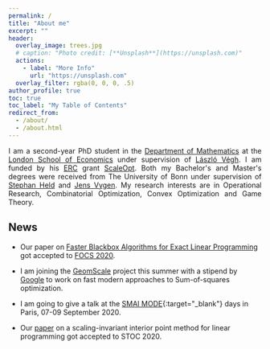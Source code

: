 ```yaml
---
permalink: /
title: "About me"
excerpt: ""
header:
  overlay_image: trees.jpg
  # caption: "Photo credit: [**Unsplash**](https://unsplash.com)"
  actions:
    - label: "More Info"
      url: "https://unsplash.com"
  overlay_filter: rgba(0, 0, 0, .5)
author_profile: true
toc: true
toc_label: "My Table of Contents"
redirect_from: 
  - /about/
  - /about.html
---
```


<div style="text-align: justify"> 

I am a second-year PhD student in the <a href="http://www.lse.ac.uk/Mathematics" target="_blank">Department of Mathematics</a> at the <a href="http://lse.ac.uk" target="_blank">London School of Economics</a> under supervision of <a href="http://personal.lse.ac.uk/veghl/)" target="_blank">L&aacute;szl&oacute;
V&eacute;gh</a>. I am funded by his <a href="https://erc.europa.eu/" target="_blank">ERC</a> grant <a href="http://personal.lse.ac.uk/veghl/scaleopt.html" target="_blank">ScaleOpt</a>. 
Both my Bachelor's and Master's degrees were received from The University of Bonn under supervision of <a href="http://www.or.uni-bonn.de/~held/Stephan_Held.html" target="_blank">Stephan Held</a> and <a href="http://www.or.uni-bonn.de/~vygen/" target="_blank">Jens Vygen</a>.
My research interests are in Operational Research, Combinatorial Optimization, Convex Optimization and Game Theory.

</div>

## News

* Our paper on [Faster Blackbox Algorithms for Exact Linear Programming](http://personal.lse.ac.uk/natura/preprints/blackbox.html) got accepted to [FOCS 2020](https://focs2020.cs.duke.edu/).

* I am joining the [GeomScale](https://geomscale.github.io/) project this summer with a stipend by [Google](https://summerofcode.withgoogle.com/) to work on fast modern approaches to Sum-of-squares optimization.

* I am going to give a talk at the [SMAI MODE](https://smai-mode2020.inria.fr/en/){:target="_blank"} days in Paris, 07-09 September 2020.

<!-- * ~~I am attending [PCC](https://pcc2020.github.io/) and the [Scottish Combinatorics Meeting](http://www.dcs.gla.ac.uk/~kitty/scm/) in Glasgow, 27 April - 01 May 2020.~~
  
* ~~I am giving a talk at the [Edinburgh Workshop on Operational Research](https://www.icms.org.uk/EWOR.php){:target="_blank"}, 20-24 April 2020.~~

* ~~I am going to give a talk at the [SMAI MODE](https://smai-mode2020.inria.fr/en/){:target="_blank"} days in Paris, 25-27 March  2020.~~ -->

* Our [paper](http://personal.lse.ac.uk/natura/publications/scaling_invariant_lls.html) on a scaling-invariant interior point method for linear programming got accepted to STOC 2020.

<!-- ---

**IPCO 2020 will take place at LSE**

[<img src="http://www.lse.ac.uk/ipco-2020/assets/images/IPCO-Poster-Final.jpg" style="width: 500px;">](http://www.lse.ac.uk/IPCO-2020)
 -->

